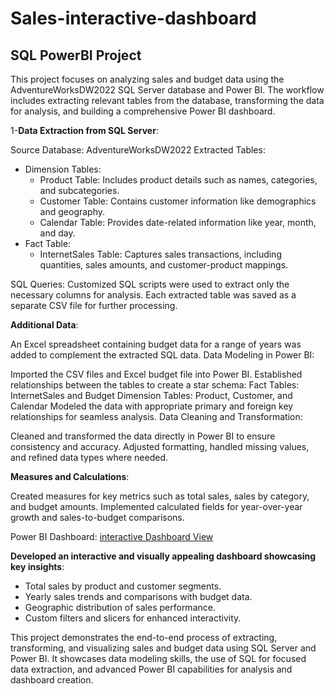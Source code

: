# Sales-interactive-dashboard
## SQL PowerBI Project

This project focuses on analyzing sales and budget data using the AdventureWorksDW2022 SQL Server database and Power BI. The workflow includes extracting relevant tables from the database, transforming the data for analysis, and building a comprehensive Power BI dashboard. 

1-**Data Extraction from SQL Server**:

Source Database: AdventureWorksDW2022
 Extracted Tables:
- Dimension Tables:
  - Product Table: Includes product details such as names, categories, and subcategories.
  - Customer Table: Contains customer information like demographics and geography.
  - Calendar Table: Provides date-related information like year, month, and day.
- Fact Table:
  - InternetSales Table: Captures sales transactions, including quantities, sales amounts, and customer-product mappings.
  
 SQL Queries: Customized SQL scripts were used to extract only the necessary columns for analysis. Each extracted table was saved as a separate CSV file for further processing.

**Additional Data**:

An Excel spreadsheet containing budget data for a range of years was added to complement the extracted SQL data.
Data Modeling in Power BI:

Imported the CSV files and Excel budget file into Power BI.
Established relationships between the tables to create a star schema:
Fact Tables: InternetSales and Budget
Dimension Tables: Product, Customer, and Calendar
Modeled the data with appropriate primary and foreign key relationships for seamless analysis.
Data Cleaning and Transformation:

Cleaned and transformed the data directly in Power BI to ensure consistency and accuracy.
Adjusted formatting, handled missing values, and refined data types where needed.

**Measures and Calculations**:

Created measures for key metrics such as total sales, sales by category, and budget amounts.
Implemented calculated fields for year-over-year growth and sales-to-budget comparisons.

Power BI Dashboard:  [interactive Dashboard View](https://project.novypro.com/kvsyn2)  
 
**Developed an interactive and visually appealing dashboard showcasing key insights**:
- Total sales by product and customer segments.
- Yearly sales trends and comparisons with budget data.
- Geographic distribution of sales performance.
- Custom filters and slicers for enhanced interactivity.
  
This project demonstrates the end-to-end process of extracting, transforming, and visualizing sales and budget data using SQL Server and Power BI. It showcases data modeling skills, the use of SQL for focused data extraction, and advanced Power BI capabilities for analysis and dashboard creation.
